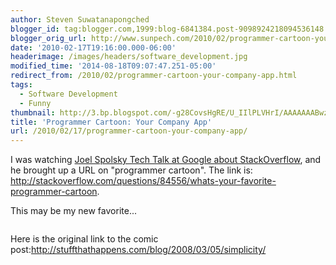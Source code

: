 ```yaml
---
author: Steven Suwatanapongched
blogger_id: tag:blogger.com,1999:blog-6841384.post-9098924218094536148
blogger_orig_url: http://www.sunpech.com/2010/02/programmer-cartoon-your-company-app.html
date: '2010-02-17T19:16:00.000-06:00'
headerimage: /images/headers/software_development.jpg
modified_time: '2014-08-18T09:07:47.251-05:00'
redirect_from: /2010/02/programmer-cartoon-your-company-app.html
tags:
  - Software Development
  - Funny
thumbnail: http://3.bp.blogspot.com/-g28CovsHgRE/U_IIlPLVHrI/AAAAAAABwzk/MYpXe4iU6wk/s600/intapplications.jpg
title: 'Programmer Cartoon: Your Company App'
url: /2010/02/17/programmer-cartoon-your-company-app/
---
```



I was watching <a href="http://www.youtube.com/watch?v=NWHfY_lvKIQ">Joel Spolsky Tech Talk at Google about StackOverflow</a>, and he brought up a URL on "programmer cartoon".  The link is: <a href="http://stackoverflow.com/questions/84556/whats-your-favorite-programmer-cartoon">http://stackoverflow.com/questions/84556/whats-your-favorite-programmer-cartoon</a>.

This may be my new favorite...

<a href="http://3.bp.blogspot.com/-g28CovsHgRE/U_IIlPLVHrI/AAAAAAABwzk/MYpXe4iU6wk/s600/intapplications.jpg" alt="" ><img   border="0" src="http://3.bp.blogspot.com/-g28CovsHgRE/U_IIlPLVHrI/AAAAAAABwzk/MYpXe4iU6wk/s600/intapplications.jpg" alt=""  /></a>

Here is the original link to the comic post:<a href="http://stuffthathappens.com/blog/2008/03/05/simplicity/">http://stuffthathappens.com/blog/2008/03/05/simplicity/</a>